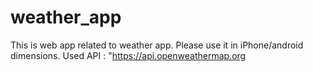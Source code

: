 # weather_app
This is web app related to weather app. Please use it in iPhone/android dimensions.   Used API : "https://api.openweathermap.org 
